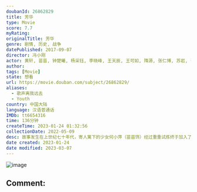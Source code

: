 ```yaml
---
doubanId: 26862829
title: 芳华
type: Movie
score: 7.7
myRating: 
originalTitle: 芳华
genre: 剧情, 历史, 战争
datePublished: 2017-09-07
director: 冯小刚
actor: 黄轩, 苗苗, 钟楚曦, 杨采钰, 李晓峰, 王天辰, 王可如, 隋源, 张仁博, 苏岩, 张国立, 赵立新, 罗攀, 李静, 大昕, 李彦漫, 杨烁, 郭沛志, 李卓航, 周放, 邝晓彤
author: 
tags: [Movie]
state: 想看
url: https://movie.douban.com/subject/26862829/
aliases:
  - 歌声离我远去
  - Youth
country: 中国大陆
language: 汉语普通话
IMDb: tt6654316
time: 136分钟
createTime: 2023-01-24 01:32:56
collectionDate: 2022-05-09
desc: 故事发生在上世纪七十年代，寄人篱下的少女何小萍（苗苗饰）经过重重试炼终于加入了梦寐以求的文工团，哪知道这里和她曾经待过的那些地方并无不同，她依然得忍受遭人唾弃和欺侮的生活。唯一给过她温暖的，是刘峰（...
date created: 2023-01-24
date modified: 2023-03-07
---
```


![image](p2507227732.jpg)

Comment:
---
